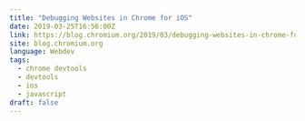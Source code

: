 ```yaml
---
title: "Debugging Websites in Chrome for iOS"
date: 2019-03-25T16:56:00Z
link: https://blog.chromium.org/2019/03/debugging-websites-in-chrome-for-ios.html?utm_medium=RSS&utm_source=news.12bit.vn
site: blog.chromium.org
language: Webdev
tags:
  - chrome devtools
  - devtools
  - ios
  - javascript
draft: false
---
```

